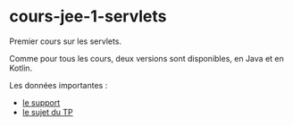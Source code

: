 # cours-jee-1-servlets
Premier cours sur les servlets.

Comme pour tous les cours, deux versions sont disponibles, en Java et en Kotlin.

Les données importantes :
- [le support](https://docs.google.com/presentation/d/e/2PACX-1vTxwIAW5wJqzU0XDzqjOYxmREXwZdr8kJY4NxQioMHQXqgZ7Cb4wx-B-rGuLWbHQIgd-pQDGYnc5cjR/embed?start=true&loop=false&delayms=30000&slide=id.p39)
- [le sujet du TP](https://docs.google.com/document/u/1/d/e/2PACX-1vTh6e9dAF2g4fHP8Vf9G347f2pJ3TdWnD4HNB75J3FsjXfkeb9wHaI2FmLmD1X4ligQV3sDppYiHqDT/pub)